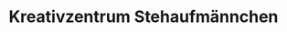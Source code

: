 ---
title: "Kreativzentrum Stehaufmännchen"
url: /freiberg/kreativzentrum-stehaufmaennchen/
shop: Lebensmittel
---